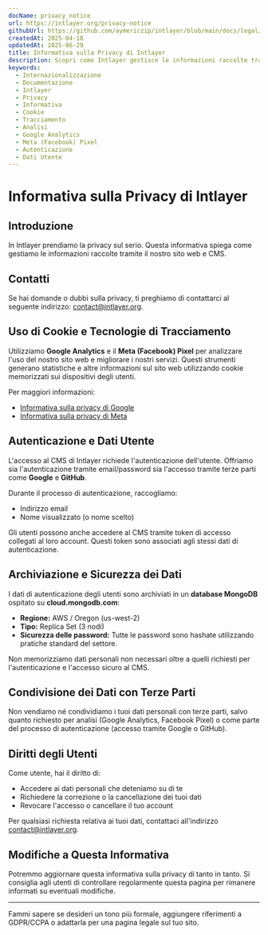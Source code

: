```yaml
---
docName: privacy_notice
url: https://intlayer.org/privacy-notice
githubUrl: https://github.com/aymericzip/intlayer/blob/main/docs/legal/it/privacy_notice.md
createdAt: 2025-04-18
updatedAt: 2025-06-29
title: Informativa sulla Privacy di Intlayer
description: Scopri come Intlayer gestisce le informazioni raccolte tramite il nostro sito web e CMS. Segui la documentazione per comprendere i diversi formati e casi d'uso.
keywords:
  - Internazionalizzazione
  - Documentazione
  - Intlayer
  - Privacy
  - Informativa
  - Cookie
  - Tracciamento
  - Analisi
  - Google Analytics
  - Meta (Facebook) Pixel
  - Autenticazione
  - Dati Utente
---
```


# Informativa sulla Privacy di Intlayer

## Introduzione

In Intlayer prendiamo la privacy sul serio. Questa informativa spiega come gestiamo le informazioni raccolte tramite il nostro sito web e CMS.

## Contatti

Se hai domande o dubbi sulla privacy, ti preghiamo di contattarci al seguente indirizzo: [contact@intlayer.org](mailto:contact@intlayer.org).

## Uso di Cookie e Tecnologie di Tracciamento

Utilizziamo **Google Analytics** e il **Meta (Facebook) Pixel** per analizzare l'uso del nostro sito web e migliorare i nostri servizi. Questi strumenti generano statistiche e altre informazioni sul sito web utilizzando cookie memorizzati sui dispositivi degli utenti.

Per maggiori informazioni:

- [Informativa sulla privacy di Google](https://policies.google.com/privacy)
- [Informativa sulla privacy di Meta](https://www.facebook.com/privacy/policy)

## Autenticazione e Dati Utente

L'accesso al CMS di Intlayer richiede l'autenticazione dell'utente. Offriamo sia l'autenticazione tramite email/password sia l'accesso tramite terze parti come **Google** e **GitHub**.

Durante il processo di autenticazione, raccogliamo:

- Indirizzo email
- Nome visualizzato (o nome scelto)

Gli utenti possono anche accedere al CMS tramite token di accesso collegati al loro account. Questi token sono associati agli stessi dati di autenticazione.

## Archiviazione e Sicurezza dei Dati

I dati di autenticazione degli utenti sono archiviati in un **database MongoDB** ospitato su **cloud.mongodb.com**:

- **Regione:** AWS / Oregon (us-west-2)
- **Tipo:** Replica Set (3 nodi)
- **Sicurezza delle password:** Tutte le password sono hashate utilizzando pratiche standard del settore.

Non memorizziamo dati personali non necessari oltre a quelli richiesti per l'autenticazione e l'accesso sicuro al CMS.

## Condivisione dei Dati con Terze Parti

Non vendiamo né condividiamo i tuoi dati personali con terze parti, salvo quanto richiesto per analisi (Google Analytics, Facebook Pixel) o come parte del processo di autenticazione (accesso tramite Google o GitHub).

## Diritti degli Utenti

Come utente, hai il diritto di:

- Accedere ai dati personali che deteniamo su di te
- Richiedere la correzione o la cancellazione dei tuoi dati
- Revocare l'accesso o cancellare il tuo account

Per qualsiasi richiesta relativa ai tuoi dati, contattaci all'indirizzo [contact@intlayer.org](mailto:contact@intlayer.org).

## Modifiche a Questa Informativa

Potremmo aggiornare questa informativa sulla privacy di tanto in tanto. Si consiglia agli utenti di controllare regolarmente questa pagina per rimanere informati su eventuali modifiche.

---

Fammi sapere se desideri un tono più formale, aggiungere riferimenti a GDPR/CCPA o adattarla per una pagina legale sul tuo sito.

